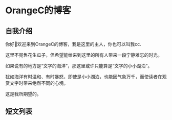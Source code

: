 # OrangeC的博客

## 自我介绍

你好👋欢迎来到OrangeC的博客，我是这里的主人，你也可以叫我cc.

这里不兜售花生瓜子，但希望能给来到这里的所有人带来一段宁静难忘的时光。

如果说有的地方是“文字的海洋”，那这里或许只能算是“文字的小小湖泊”。

犹如海洋有时温和、有时暴怒，即使是小小湖泊，也能因气象万千，而使读者在观赏文字时带来绝然不同的心境。

这是我所期望的。


## 短文列表

